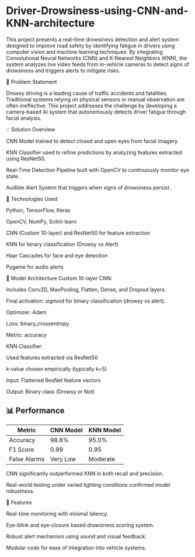 # Driver-Drowsiness-using-CNN-and-KNN-architecture

This project presents a real-time drowsiness detection and alert system designed to improve road safety by identifying fatigue in drivers using computer vision and machine learning techniques. By integrating Convolutional Neural Networks (CNN) and K-Nearest Neighbors (KNN), the system analyzes live video feeds from in-vehicle cameras to detect signs of drowsiness and triggers alerts to mitigate risks.

🚗 Problem Statement

Drowsy driving is a leading cause of traffic accidents and fatalities. Traditional systems relying on physical sensors or manual observation are often ineffective. This project addresses the challenge by developing a camera-based AI system that autonomously detects driver fatigue through facial analysis.

💡 Solution Overview

CNN Model trained to detect closed and open eyes from facial imagery.

KNN Classifier used to refine predictions by analyzing features extracted using ResNet50.

Real-Time Detection Pipeline built with OpenCV to continuously monitor eye state.

Audible Alert System that triggers when signs of drowsiness persist.

🧠 Technologies Used

Python, TensorFlow, Keras

OpenCV, NumPy, Scikit-learn

CNN (Custom 10-layer) and ResNet50 for feature extraction

KNN for binary classification (Drowsy vs Alert)

Haar Cascades for face and eye detection

Pygame for audio alerts

🧠 Model Architecture
Custom 10-layer CNN:

Includes Conv2D, MaxPooling, Flatten, Dense, and Dropout layers.

Final activation: sigmoid for binary classification (drowsy vs alert).

Optimizer: Adam

Loss: binary_crossentropy

Metric: accuracy

KNN Classifier:

Used features extracted via ResNet50

k-value chosen empirically (typically k=5)

Input: Flattened ResNet feature vectors

Output: Binary class (Drowsy or Not)


## 📊 Performance

| Metric        | CNN Model | KNN Model  |
|---------------|-----------|------------|
| Accuracy      | 98.6%     | 95.0%      |
| F1 Score      | 0.99      | 0.95       |
| False Alarms  | Very Low  | Moderate   |


CNN significantly outperformed KNN in both recall and precision.

Real-world testing under varied lighting conditions confirmed model robustness.

🔧 Features

Real-time monitoring with minimal latency.

Eye-blink and eye-closure based drowsiness scoring system.

Robust alert mechanism using sound and visual feedback.

Modular code for ease of integration into vehicle systems.
